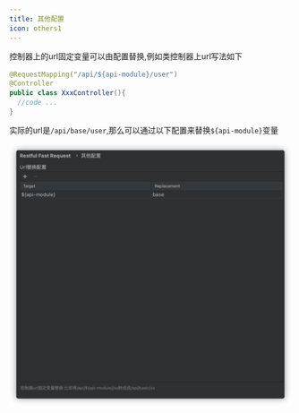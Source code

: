 ```yaml
---
title: 其他配置
icon: others1
---
```



控制器上的url固定变量可以由配置替换,例如类控制器上url写法如下

```java
@RequestMapping("/api/${api-module}/user")
@Controller
public class XxxController(){
  //code ...
}
```

实际的url是`/api/base/user`,那么可以通过以下配置来替换`${api-module}`变量

![](../../.vuepress/public/img/otherConfig.png)